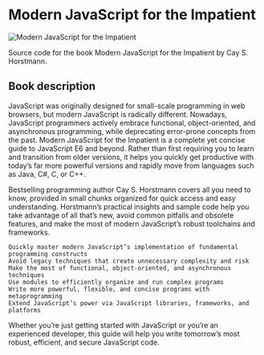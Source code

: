 # Modern JavaScript for the Impatient

<img src="https://images-na.ssl-images-amazon.com/images/I/51Y5+ZPSaYL._SX376_BO1,204,203,200_.jpg" alt="Modern JavaScript for the Impatient" />

 Source code for the book Modern JavaScript for the Impatient by Cay S. Horstmann.
 
 ## Book description
 
JavaScript was originally designed for small-scale programming in web browsers, but modern JavaScript is radically different. Nowadays, JavaScript programmers actively embrace functional, object-oriented, and asynchronous programming, while deprecating error-prone concepts from the past. Modern JavaScript for the Impatient is a complete yet concise guide to JavaScript E6 and beyond. Rather than first requiring you to learn and transition from older versions, it helps you quickly get productive with today’s far more powerful versions and rapidly move from languages such as Java, C#, C, or C++.

Bestselling programming author Cay S. Horstmann covers all you need to know, provided in small chunks organized for quick access and easy understanding. Horstmann’s practical insights and sample code help you take advantage of all that’s new, avoid common pitfalls and obsolete features, and make the most of modern JavaScript’s robust toolchains and frameworks.

    Quickly master modern JavaScript’s implementation of fundamental programming constructs
    Avoid legacy techniques that create unnecessary complexity and risk
    Make the most of functional, object-oriented, and asynchronous techniques
    Use modules to efficiently organize and run complex programs
    Write more powerful, flexible, and concise programs with metaprogramming
    Extend JavaScript’s power via JavaScript libraries, frameworks, and platforms

Whether you’re just getting started with JavaScript or you’re an experienced developer, this guide will help you write tomorrow’s most robust, efficient, and secure JavaScript code.
